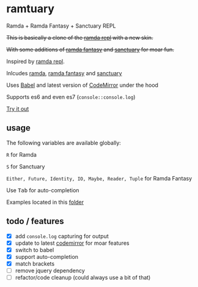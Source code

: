 # ramtuary
Ramda + Ramda Fantasy + Sanctuary REPL

~~This is basically a clone of the [ramda repl](https://github.com/ramda/ramda.github.io/tree/master/repl) with a new skin.~~

~~With some additions of [ramda fantasy](https://github.com/ramda/ramda-fantasy) and [sanctuary](https://github.com/plaid/sanctuary) for moar fun.~~

Inspired by [ramda repl](https://github.com/ramda/ramda.github.io/tree/master/repl).

Inlcudes [ramda](https://github.com/ramda/ramda), [ramda fantasy](https://github.com/ramda/ramda-fantasy) and [sanctuary](https://github.com/plaid/sanctuary)

Uses [Babel](babeljs.io) and latest version of [CodeMirror](codemirror.net) under the hood 

Supports es6 and even es7 (`console::console.log`)

[Try it out](http://davidchase.github.io/ramtuary/)

## usage

The following variables are available globally:

`R` for Ramda

`S` for Sanctuary

`Either, Future, Identity, IO, Maybe, Reader, Tuple`  for Ramda Fantasy

Use <kbd>Tab</kbd> for auto-completion

Examples located in this [folder](examples)

## todo / features
- [x] add `console.log` capturing for output
- [x] update to latest [codemirror](https://github.com/codemirror/CodeMirror) for moar features
- [x] switch to babel
- [x] support auto-completion
- [x] match brackets
- [ ] remove jquery dependency
- [ ] refactor/code cleanup (could always use a bit of that)
